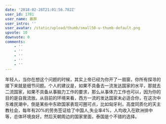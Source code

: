 ```yaml
---
date: '2018-02-28T21:01:56.782Z'
user_id: 1781
user_name: 暴胖
user_intro: ''
user_avatar: /static/upload/thumb/small50-u-thumb-default.png
upvote: 10
downvote: 0
comments:
    - ''
    - ''
    - ''
    - ''
    - ''
---
```


年轻人，当你在想这个问题的时候，其实上帝已经为你开了一扇窗，你所有探寻的接下来就是细节问题。个人的建议是，如果不具备去一流发达国家的水平，那就去二流国家，如果不具备从事脑力工作的要求，那么从事体力工作也可以，因为你的目的是自我流放。从目前的环境来看，西方一流的发达国家未必适合你，在这次中东难民潮中，倒是某些中东欧国家表现可圈可点，比如匈牙利，高度同质化的天主教社会，每年有20%的劳务签证给了中国人,失业率4%，人均收入在欧洲排中等，总体环境良好。然后天朝周边的国家里面，泰国是个不错的选择。
